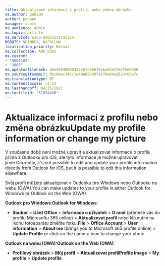 ```yaml
---
title: Aktualizace informací z profilu nebo změna obrázku
ms.author: pebaum
author: pebaum
manager: scotv
ms.audience: Admin
ms.topic: article
ms.service: o365-administration
ROBOTS: NOINDEX, NOFOLLOW
localization_priority: Normal
ms.collection: Adm_O365
ms.custom:
- "9001105"
- "3066"
ms.openlocfilehash: a6e9494889035320fd658f9c6a04e37d2f569d50
ms.sourcegitcommit: 8bc60ec34bc1e40685e3976576e04a2623f63a7c
ms.translationtype: MT
ms.contentlocale: cs-CZ
ms.lasthandoff: 04/15/2021
ms.locfileid: "51834436"
---
```

# <a name="update-my-profile-information-or-change-my-picture"></a><span data-ttu-id="b2102-102">Aktualizace informací z profilu nebo změna obrázku</span><span class="sxs-lookup"><span data-stu-id="b2102-102">Update my profile information or change my picture</span></span>

<span data-ttu-id="b2102-103">V současné době není možné upravit a aktualizovat informace o profilu přímo z Outlooku pro iOS, ale tyto informace je možné upravovat jinde.</span><span class="sxs-lookup"><span data-stu-id="b2102-103">Currently, it's not possible to edit and update your profile information directly from Outlook for iOS, but it is possible to edit this information elsewhere.</span></span> 

<span data-ttu-id="b2102-104">Svůj profil můžete aktualizovat v Outlooku pro Windows nebo Outlooku na webu (OWA).</span><span class="sxs-lookup"><span data-stu-id="b2102-104">You can make updates to your profile in either Outlook for Windows or Outlook on the Web (OWA).</span></span> 

<span data-ttu-id="b2102-105">**Outlook pro Windows**:</span><span class="sxs-lookup"><span data-stu-id="b2102-105">**Outlook for Windows**:</span></span> 

- <span data-ttu-id="b2102-106">**Soubor**  >  **Účet Office**  >  **Informace o uživateli**  >  **O mně** (přenese vás do profilu Microsoftu 365 online) > **Aktualizovat profil** nebo kliknutím na ikonu fotoaparátu změňte fotku.</span><span class="sxs-lookup"><span data-stu-id="b2102-106">**File** > **Office Account** > **User information** > **About me** (brings you to Microsoft 365 profile online) > **Update Profile** or click on the camera icon to change your photo</span></span>  
  
<span data-ttu-id="b2102-107">**Outlook na webu (OWA):**</span><span class="sxs-lookup"><span data-stu-id="b2102-107">**Outlook on the Web (OWA)**:</span></span> 

- <span data-ttu-id="b2102-108">**Profilový obrázek**  >  **Můj profil**  >  **Aktualizovat profil**</span><span class="sxs-lookup"><span data-stu-id="b2102-108">**Profile image** > **My profile** > **Update profile**</span></span>
